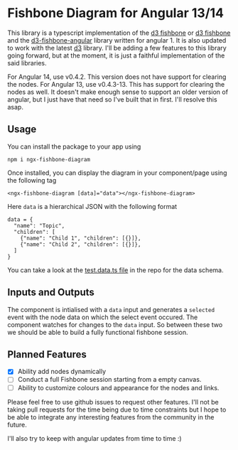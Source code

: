 # Fishbone Diagram for Angular 13/14

This library is a typescript implementation of the [d3 fishbone](http://bl.ocks.org/uredkar/c341cb131226dc53082283b8f853be45) or [d3 fishbone](http://bl.ocks.org/bollwyvl/9239214) and the [d3-fishbone-angular](https://github.com/umitgunduz/d3-fishbone-angular) library written for angular 1. It is also updated to work with the latest [d3](https://d3js.org/) library. I'll be adding a few features to this library going forward, but at the moment, it is just a faithful implementation of the said libraries.

For Angular 14, use v0.4.2. This version does not have support for clearing the nodes. For Angular 13, use v0.4.3-13. This has support for clearing the nodes as well. It doesn't make enough sense to support an older version of angular, but I just have that need so I've built that in first. I'll resolve this asap.

## Usage

You can install the package to your app using
```
npm i ngx-fishbone-diagram
```

Once installed, you can display the diagram in your component/page using the following tag
```
<ngx-fishbone-diagram [data]="data"></ngx-fishbone-diagram>
```

Here `data` is a hierarchical JSON with the following format
```
data = {
  "name": "Topic",
  "children": [
    {"name": "Child 1", "children": [{}]},
    {"name": "Child 2", "children": [{}]},
  ]
}
```

You can take a look at the [test.data.ts file](https://github.com/abishek/fishbone-diagram-angular/blob/main/src/app/test.data.ts) in the repo for the data schema.

## Inputs and Outputs

The component is intialised with a `data` input and generates a `selected` event with the node data on which the select event occured. The component watches for changes to the `data` input. So between these two we should be able to build a fully functional fishbone session.

## Planned Features

- [x] Ability add nodes dynamically
- [ ] Conduct a full Fishbone session starting from a empty canvas.
- [ ] Ability to customize colours and appearance for the nodes and links.

Please feel free to use github issues to request other features. I'll not be taking pull requests for the time being due to time constraints but I hope to be able to integrate any interesting features from the community in the future.

I'll also try to keep with angular updates from time to time :)

